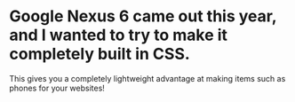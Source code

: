 Google Nexus 6 came out this year, and I wanted to try to make it completely built in CSS.
=========

This gives you a completely lightweight advantage at making items such as phones for your websites!

